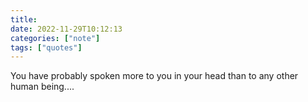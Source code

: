 ```yaml
---
title:  
date: 2022-11-29T10:12:13 
categories: ["note"] 
tags: ["quotes"]
---
```


You have probably spoken more to you in your head than to any other human being....

